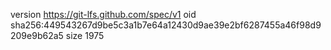 version https://git-lfs.github.com/spec/v1
oid sha256:449543267d9be5c3a1b7e64a12430d9ae39e2bf6287455a46f98d9209e9b62a5
size 1975
